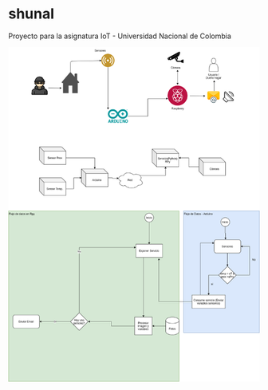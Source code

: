 # shunal
Proyecto para la asignatura IoT - Universidad Nacional de Colombia

![alt text](https://raw.githubusercontent.com/edwarhub/shunal/master/model/ArquitecturaSmartHome-SHUNAL.png)

